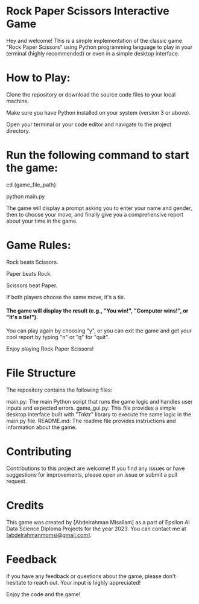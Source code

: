 # Rock Paper Scissors Interactive Game
Hey and welcome! This is a simple implementation of the classic game "Rock Paper Scissors" using Python programming language to play in your terminal (highly recommended) or even in a simple desktop interface.

# How to Play:
Clone the repository or download the source code files to your local machine.

Make sure you have Python installed on your system (version 3 or above).

Open your terminal or your code editor and navigate to the project directory.

# Run the following command to start the game:

cd {game_file_path}

python main.py

The game will display a prompt asking you to enter your name and gender, then to choose your move, and finally give you a comprehensive report about your time in the game.

# Game Rules:

Rock beats Scissors.

Paper beats Rock.

Scissors beat Paper.

If both players choose the same move, it's a tie.

#### The game will display the result (e.g., "You win!", "Computer wins!", or "It's a tie!").

You can play again by choosing "y", or you can exit the game and get your cool report by typing "n" or "q" for "quit".

Enjoy playing Rock Paper Scissors!

# File Structure
The repository contains the following files:

main.py: The main Python script that runs the game logic and handles user inputs and expected errors.
game_gui.py: This file provides a simple desktop interface built with "Tnktr" library to execute the same logic in the main.py file.
README.md: The readme file provides instructions and information about the game.

# Contributing
Contributions to this project are welcome! If you find any issues or have suggestions for improvements, please open an issue or submit a pull request.

# Credits
This game was created by [Abdelrahman Misallam] as a part of Epsilon AI Data Science Diploma Projects for the year 2023. You can contact me at [abdelrahmanmomsi@gmail.com].

# Feedback
If you have any feedback or questions about the game, please don't hesitate to reach out. Your input is highly appreciated!

Enjoy the code and the game!

